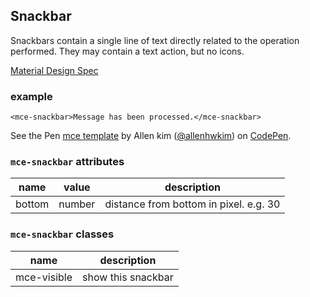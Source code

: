 <a name="Snackbar"></a>

## Snackbar
Snackbars contain a single line of text directly related to the operation performed. 
They may contain a text action, but no icons.

[Material Design Spec](https://material.io/guidelines/components/snackbars-toasts.html#snackbars-toasts-specs)

### example
```
<mce-snackbar>Message has been processed.</mce-snackbar>
```

<p data-height="300" data-theme-id="32189" data-slug-hash="PEJKKo" data-default-tab="result" data-user="allenhwkim" data-embed-version="2" data-pen-title="mce template" class="codepen">See the Pen <a href="https://codepen.io/allenhwkim/pen/PEJKKo/">mce template</a> by Allen kim (<a href="https://codepen.io/allenhwkim">@allenhwkim</a>) on <a href="https://codepen.io">CodePen</a>.</p>
<script async src="https://production-assets.codepen.io/assets/embed/ei.js"></script>

### `mce-snackbar` attributes
 |name|value|description|
 |---|---|--|
 |bottom|number|distance from bottom in pixel. e.g. 30|

### `mce-snackbar` classes 
 |name|description|
 |---|---|
 |mce-visible| show this snackbar|

